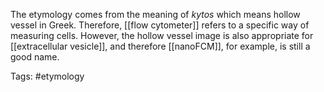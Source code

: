 The etymology comes from the meaning of *kytos* which means hollow vessel in Greek. Therefore, [[flow cytometer]] refers to a specific way of measuring cells. However, the hollow vessel image is also appropriate for [[extracellular vesicle]], and therefore [[nanoFCM]], for example, is still a good name. 

Tags: #etymology 